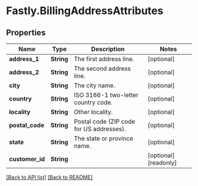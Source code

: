 # Fastly.BillingAddressAttributes

## Properties

Name | Type | Description | Notes
------------ | ------------- | ------------- | -------------
**address_1** | **String** | The first address line. | [optional] 
**address_2** | **String** | The second address line. | [optional] 
**city** | **String** | The city name. | [optional] 
**country** | **String** | ISO 3166-1 two-letter country code. | [optional] 
**locality** | **String** | Other locality. | [optional] 
**postal_code** | **String** | Postal code (ZIP code for US addresses). | [optional] 
**state** | **String** | The state or province name. | [optional] 
**customer_id** | **String** |  | [optional] [readonly] 


[[Back to API list]](../../README.md#endpoints) [[Back to README]](../../README.md)
